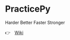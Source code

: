 # PracticePy

Harder Better Faster Stronger

👉　[Wiki](https://github.com/tutorialmaker/PracticePy/wiki)
